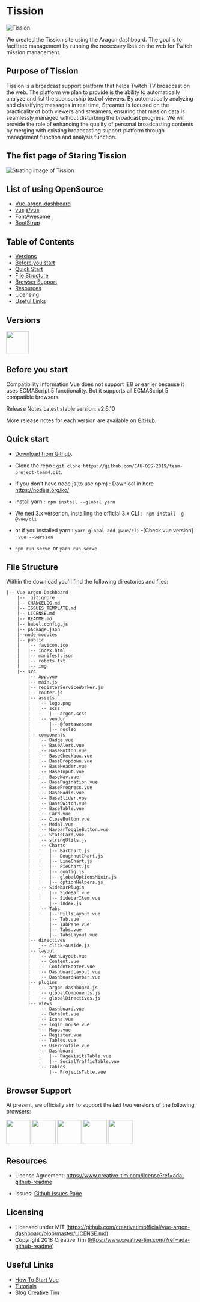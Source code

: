 # Tission
![Tission](https://github.com/CAU-OSS-2019/team-project-team4/blob/front/front/vue-front/public/img/brand/tission2.png?raw=true)


We created the Tission site using the Aragon dashboard. The goal is to facilitate management by running the necessary lists on the web for Twitch mission management.

## Purpose of Tission
Tission is a broadcast support platform that helps Twitch TV broadcast on the web.
The platform we plan to provide is the ability to automatically analyze and list the sponsorship text of viewers. By automatically analyzing and classifying messages in real time, Streamer is focused on the practicality of both viewers and streamers, ensuring that mission data is seamlessly managed without disturbing the broadcast progress. We will provide the role of enhancing the quality of personal broadcasting contents by merging with existing broadcasting support platform through management function and analysis function.

## The fist page of Staring Tission
![Strating image of Tission](https://github.com/CAU-OSS-2019/team-project-team4/blob/front/front/vue-front/public/img/theme/first.PNG)

## List of using OpenSource
* [Vue-argon-dashboard](https://github.com/creativetimofficial/vue-argon-dashboard/)
* [vuejs/vue](https://github.com/vuejs/vue)
* [FontAwesome](https://github.com/FortAwesome/Font-Awesome)
* [BootStrap](https://github.com/twbs/bootstrap)


## Table of Contents

* [Versions](#versions)
* [Before you start](#Before-you-start)
* [Quick Start](#quick-start)
* [File Structure](#file-structure)
* [Browser Support](#browser-support)
* [Resources](#resources)
* [Licensing](#licensing)
* [Useful Links](#useful-links)

## Versions
<img src="https://github.com/creativetimofficial/public-assets/blob/master/logos/vue-logo.jpg?raw=true" width="60" height="60" />


## Before you start

Compatibility information
Vue does not support IE8 or earlier because it uses ECMAScript 5 functionality. But it supports all ECMAScript 5 compatible browsers

Release Notes
Latest stable version: v2.6.10

More release notes for each version are available on [GitHub](https://github.com/vuejs/vue/releases).


## Quick start

- [Download from Github](https://github.com/CAU-OSS-2019/team-project-team4/archive/master.zip).

- Clone the repo : `git clone https://github.com/CAU-OSS-2019/team-project-team4.git`.
- if you don't have node.js(to use npm) :  Downloal in here  https://nodejs.org/ko/
- install yarn :` npm install --global yarn`

- We ned 3.x verserion, installing the official 3.x CLI : ` npm install -g @vue/cli`
- or if you installed yarn : `yarn global add @vue/cli`
-[Check vue version] : `vue --version`

- `npm run serve `or `yarn run serve `


## File Structure
Within the download you'll find the following directories and files:

```
|-- Vue Argon Dashboard
    |-- .gitignore
    |-- CHANGELOG.md
    |-- ISSUES_TEMPLATE.md
    |-- LICENSE.md
    |-- README.md
    |-- babel.config.js
    |-- package.json
    |--node-modules
    |-- public
    |   |-- favicon.ico
    |   |-- index.html
    |   |-- manifest.json
    |   |-- robots.txt
    |   |-- img
    |-- src
        |-- App.vue
        |-- main.js
        |-- registerServiceWorker.js
        |-- router.js
        |-- assets
        |   |-- logo.png
        |   |-- scss
        |   |   |-- argon.scss
        |   |-- vendor
        |       |-- @fortawesome
        |       |-- nucleo
        |-- components
        |   |-- Badge.vue
        |   |-- BaseAlert.vue
        |   |-- BaseButton.vue
        |   |-- BaseCheckbox.vue
        |   |-- BaseDropdown.vue
        |   |-- BaseHeader.vue
        |   |-- BaseInput.vue
        |   |-- BaseNav.vue
        |   |-- BasePagination.vue
        |   |-- BaseProgress.vue
        |   |-- BaseRadio.vue
        |   |-- BaseSlider.vue
        |   |-- BaseSwitch.vue
        |   |-- BaseTable.vue
        |   |-- Card.vue
        |   |-- CloseButton.vue
        |   |-- Modal.vue
        |   |-- NavbarToggleButton.vue
        |   |-- StatsCard.vue
        |   |-- stringUtils.js
        |   |-- Charts
        |   |   |-- BarChart.js
        |   |   |-- DoughnutChart.js
        |   |   |-- LineChart.js
        |   |   |-- PieChart.js
        |   |   |-- config.js
        |   |   |-- globalOptionsMixin.js
        |   |   |-- optionHelpers.js
        |   |-- SidebarPlugin
        |   |   |-- SideBar.vue
        |   |   |-- SidebarItem.vue
        |   |   |-- index.js
        |   |-- Tabs
        |       |-- PillsLayout.vue
        |       |-- Tab.vue
        |       |-- TabPane.vue
        |       |-- Tabs.vue
        |       |-- TabsLayout.vue
        |-- directives
        |   |-- click-ouside.js
        |-- layout
        |   |-- AuthLayout.vue
        |   |-- Content.vue
        |   |-- ContentFooter.vue
        |   |-- DashboardLayout.vue
        |   |-- DashboardNavbar.vue
        |-- plugins
        |   |-- argon-dashboard.js
        |   |-- globalComponents.js
        |   |-- globalDirectives.js
        |-- views
            |-- Dashboard.vue
            |-- Defalut.vue
            |-- Icons.vue
            |-- login_nouse.vue
            |-- Maps.vue
            |-- Register.vue
            |-- Tables.vue
            |-- UserProfile.vue
            |-- Dashboard
            |   |-- PageVisitsTable.vue
            |   |-- SocialTrafficTable.vue
            |-- Tables
                |-- ProjectsTable.vue
```


## Browser Support

At present, we officially aim to support the last two versions of the following browsers:

<img src="https://github.com/creativetimofficial/public-assets/blob/master/logos/chrome-logo.png?raw=true" width="64" height="64"> <img src="https://raw.githubusercontent.com/creativetimofficial/public-assets/master/logos/firefox-logo.png" width="64" height="64"> <img src="https://raw.githubusercontent.com/creativetimofficial/public-assets/master/logos/edge-logo.png" width="64" height="64"> <img src="https://raw.githubusercontent.com/creativetimofficial/public-assets/master/logos/safari-logo.png" width="64" height="64"> <img src="https://raw.githubusercontent.com/creativetimofficial/public-assets/master/logos/opera-logo.png" width="64" height="64">



## Resources
- License Agreement: <https://www.creative-tim.com/license?ref=ada-github-readme>

- Issues: [Github Issues Page](https://github.com/CAU-OSS-2019/team-project-team4/issues?ref=ada-github-readme)

## Licensing

- Licensed under MIT (https://github.com/creativetimofficial/vue-argon-dashboard/blob/master/LICENSE.md)
- Copyright 2018 Creative Tim (https://www.creative-tim.com/?ref=ada-github-readme)

## Useful Links

- [How To Start Vue](https://kr.vuejs.org/v2/guide/index.html#Vue-js%EA%B0%80-%EB%AC%B4%EC%97%87%EC%9D%B8%EA%B0%80%EC%9A%94)
- [Tutorials](https://www.youtube.com/channel/UCVyTG4sCw-rOvB9oHkzZD1w?ref=creativetim)
- [Blog Creative Tim](http://blog.creative-tim.com/?ref=ada-github-readme)
